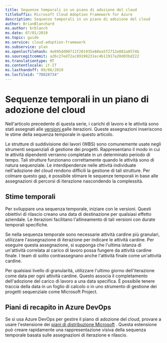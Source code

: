 ```yaml
---
title: Sequenze temporali in un piano di adozione del cloud
titleSuffix: Microsoft Cloud Adoption Framework for Azure
description: Sequenze temporali in un piano di adozione del cloud
author: BrianBlanchard
ms.author: brblanch
ms.date: 07/01/2019
ms.topic: guide
ms.service: cloud-adoption-framework
ms.subservice: plan
ms.openlocfilehash: 4e095dd90711f201935e88ea5f2712e881a8574b
ms.sourcegitcommit: a26c27ed72ac89198231ec4b11917a20d03bd222
ms.translationtype: MT
ms.contentlocale: it-IT
ms.lasthandoff: 09/06/2019
ms.locfileid: "70828734"
---
```

# <a name="timelines-in-a-cloud-adoption-plan"></a>Sequenze temporali in un piano di adozione del cloud

Nell'articolo precedente di questa serie, i carichi di lavoro e le attività sono stati assegnati alle [versioni e](./iteration-paths.md)alle iterazioni. Queste assegnazioni inseriscono le stime della sequenza temporale in questo articolo.

Le strutture di suddivisione dei lavori (WBS) sono comunemente usate negli strumenti sequenziali di gestione dei progetti. Rappresentano il modo in cui le attività dipendenti verranno completate in un determinato periodo di tempo. Tali strutture funzionano correttamente quando le attività sono di natura sequenziale. Le interdipendenze nelle attività individuate nell'adozione del cloud rendono difficili la gestione di tali strutture. Per colmare questo gap, è possibile stimare le sequenze temporali in base alle assegnazioni di percorsi di iterazione nascondendo la complessità.

## <a name="estimate-timelines"></a>Stime temporali

Per sviluppare una sequenza temporale, iniziare con le versioni. Questi obiettivi di rilascio creano una data di destinazione per qualsiasi effetto aziendale. Le iterazioni facilitano l'allineamento di tali versioni con durate temporali specifiche.

Se nella sequenza temporale sono necessarie attività cardine più granulari, utilizzare l'assegnazione di iterazione per indicare le attività cardine. Per eseguire questa assegnazione, si supponga che l'ultima istanza di un'attività correlata al carico di lavoro possa fungere da attività cardine finale. I team di solito contrassegnano anche l'attività finale come un'attività cardine.

Per qualsiasi livello di granularità, utilizzare l'ultimo giorno dell'iterazione come data per ogni attività cardine. Questo associa il completamento dell'adozione del carico di lavoro a una data specifica. È possibile tenere traccia della data in un foglio di calcolo o in uno strumento di gestione dei progetti sequenziale come Microsoft Project.

## <a name="delivery-plans-in-azure-devops"></a>Piani di recapito in Azure DevOps

Se si usa Azure DevOps per gestire il piano di adozione del cloud, provare a usare l'estensione dei [piani di distribuzione Microsoft](https://marketplace.visualstudio.com/items?itemName=ms.vss-plans) . Questa estensione può creare rapidamente una rappresentazione visiva della sequenza temporale basata sulle assegnazioni di iterazione e rilascio.
